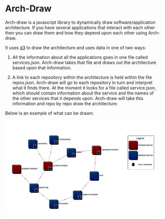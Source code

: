 Arch-Draw
=========

Arch-draw is a javascript library to dynamically draw software/application architecture. If you have several applications that interact with each other then you can draw them and how they depend upon each other using Arch-draw.  

It uses [d3](http://d3js.org/) to draw the architecture and uses data in one of two ways:

1. All the information about all the applications goes in one file called services.json. Arch-draw takes that file and draws out the architecture based upon that information.

2. A link to each repository within the architecture is held within the file repos.json. Arch-draw will go to each repository in turn and interpret what it finds there. At the moment it looks for a file called service.json, which should contain information about the service and the names of the other services that it depends upon. Arch-draw will take this information and repo by repo draw the architecture.

Below is an example of what can be drawn:

![Example 1](screenshots/arch-example-1.png)
